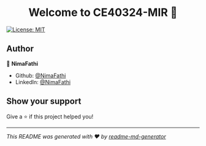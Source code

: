 <h1 align="center">Welcome to CE40324-MIR 👋</h1>
<p>
  <a href="#" target="_blank">
    <img alt="License: MIT" src="https://img.shields.io/badge/License-MIT-yellow.svg" />
  </a>
</p>

## Author

👤 **NimaFathi**

* Github: [@NimaFathi](https://github.com/NimaFathi)
* LinkedIn: [@NimaFathi](https://linkedin.com/in/NimaFathi)

## Show your support

Give a ⭐️ if this project helped you!

***
_This README was generated with ❤️ by [readme-md-generator](https://github.com/kefranabg/readme-md-generator)_